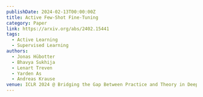 ```yaml
---
publishDate: 2024-02-13T00:00:00Z
title: Active Few-Shot Fine-Tuning
category: Paper
link: https://arxiv.org/abs/2402.15441
tags:
  - Active Learning
  - Supervised Learning
authors:
  - Jonas Hübotter
  - Bhavya Sukhija
  - Lenart Treven
  - Yarden As
  - Andreas Krause
venue: ICLR 2024 @ Bridging the Gap Between Practice and Theory in Deep Learning
---
```

